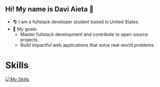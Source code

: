 ## Hi! My name is Davi Aieta 👋

- 🌎 I am a fullstack developer student based in United States.
- 🎯 My goals:
   - Master fullstack development and contribute to open-source projects.
   - Build impactful web applications that solve real-world problems.

# Skills
[![My Skills](https://skillicons.dev/icons?i=js,ts,react,nextjs,tailwind,python,mysql)](https://skillicons.dev)
